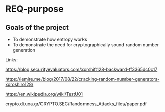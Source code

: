 # REQ-purpose

## Goals of the project

- To demonstrate how entropy works
- To demonstrate the need for cryptographically sound
	random number generation
	
	

Links:

https://blog.securityevaluators.com/xorshift128-backward-ff3365dc0c17

https://lemire.me/blog/2017/08/22/cracking-random-number-generators-xoroshiro128/

https://en.wikipedia.org/wiki/TestU01

crypto.di.uoa.gr/CRYPTO.SEC/Randomness_Attacks_files/paper.pdf
